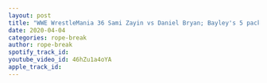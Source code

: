 ```yaml
---
layout: post
title: "WWE WrestleMania 36 Sami Zayin vs Daniel Bryan; Bayley's 5 pack challenge WWE 2K19 Gameplay"
date: 2020-04-04
categories: rope-break
author: rope-break
spotify_track_id: 
youtube_video_id: 46hZu1a4oYA
apple_track_id: 
---
```

